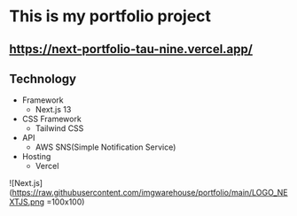 # This is my portfolio project
## https://next-portfolio-tau-nine.vercel.app/
## Technology

- Framework
  - Next.js 13
- CSS Framework
  - Tailwind CSS
- API
  - AWS SNS(Simple Notification Service)
- Hosting
  - Vercel

![Next.js](https://raw.githubusercontent.com/imgwarehouse/portfolio/main/LOGO_NEXTJS.png =100x100)